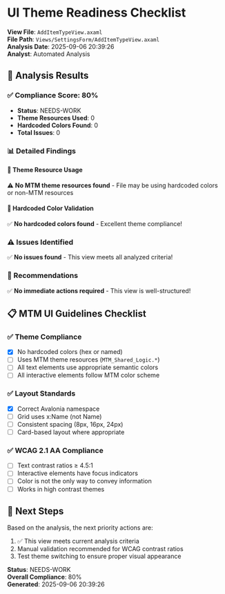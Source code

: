 # UI Theme Readiness Checklist

**View File**: `AddItemTypeView.axaml`  
**File Path**: `Views/SettingsForm/AddItemTypeView.axaml`  
**Analysis Date**: 2025-09-06 20:39:26  
**Analyst**: Automated Analysis  

## 🎯 Analysis Results

### ✅ Compliance Score: 80%
- **Status**: NEEDS-WORK
- **Theme Resources Used**: 0
- **Hardcoded Colors Found**: 0
- **Total Issues**: 0

### 📊 Detailed Findings

#### 🎨 Theme Resource Usage
⚠️ **No MTM theme resources found** - File may be using hardcoded colors or non-MTM resources

#### 🚫 Hardcoded Color Validation
✅ **No hardcoded colors found** - Excellent theme compliance!

### ⚠️ Issues Identified
✅ **No issues found** - This view meets all analyzed criteria!

### 🔧 Recommendations
✅ **No immediate actions required** - This view is well-structured!

## 📋 MTM UI Guidelines Checklist

### ✅ Theme Compliance
- [x] No hardcoded colors (hex or named)
- [ ] Uses MTM theme resources (`MTM_Shared_Logic.*`)
- [ ] All text elements use appropriate semantic colors
- [ ] All interactive elements follow MTM color scheme

### ✅ Layout Standards  
- [x] Correct Avalonia namespace
- [ ] Grid uses x:Name (not Name)
- [ ] Consistent spacing (8px, 16px, 24px)
- [ ] Card-based layout where appropriate

### ✅ WCAG 2.1 AA Compliance
- [ ] Text contrast ratios ≥ 4.5:1
- [ ] Interactive elements have focus indicators  
- [ ] Color is not the only way to convey information
- [ ] Works in high contrast themes

## 🎯 Next Steps

Based on the analysis, the next priority actions are:

1. ✅ This view meets current analysis criteria
2. Manual validation recommended for WCAG contrast ratios
3. Test theme switching to ensure proper visual appearance

**Status**: NEEDS-WORK  
**Overall Compliance**: 80%  
**Generated**: 2025-09-06 20:39:26
